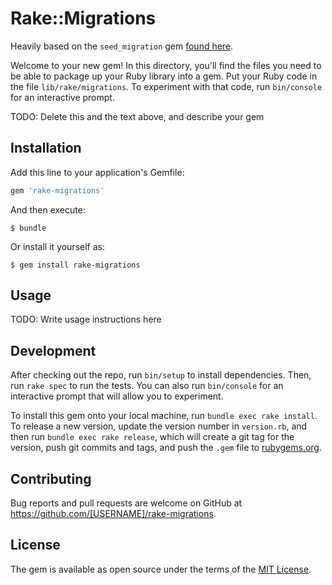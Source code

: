 # Rake::Migrations

Heavily based on the `seed_migration` gem [found here](https://github.com/harrystech/seed_migration).

Welcome to your new gem! In this directory, you'll find the files you need to be able to package up your Ruby library into a gem. Put your Ruby code in the file `lib/rake/migrations`. To experiment with that code, run `bin/console` for an interactive prompt.

TODO: Delete this and the text above, and describe your gem

## Installation

Add this line to your application's Gemfile:

```ruby
gem 'rake-migrations'
```

And then execute:

    $ bundle

Or install it yourself as:

    $ gem install rake-migrations

## Usage

TODO: Write usage instructions here

## Development

After checking out the repo, run `bin/setup` to install dependencies. Then, run `rake spec` to run the tests. You can also run `bin/console` for an interactive prompt that will allow you to experiment.

To install this gem onto your local machine, run `bundle exec rake install`. To release a new version, update the version number in `version.rb`, and then run `bundle exec rake release`, which will create a git tag for the version, push git commits and tags, and push the `.gem` file to [rubygems.org](https://rubygems.org).

## Contributing

Bug reports and pull requests are welcome on GitHub at https://github.com/[USERNAME]/rake-migrations.


## License

The gem is available as open source under the terms of the [MIT License](http://opensource.org/licenses/MIT).


